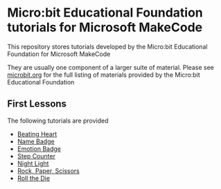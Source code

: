 # Micro:bit Educational Foundation tutorials for Microsoft MakeCode

This repository stores tutorials developed by the Micro:bit Educational Foundation for Microsoft MakeCode

They are usually one component of a larger suite of material. Please see [microbit.org](microbit.org) for the full listing of materials provided by the Micro:bit Educational Foundation

## First Lessons

The following tutorials are provided

 * [Beating Heart](https://makecode.microbit.org/#tutorial:github:ajonespenn/makecode-tutorials/first-lessons/beating-heart)
 * [Name Badge](https://makecode.microbit.org/#tutorial:github:ajonespenn/makecode-tutorials/first-lessons/name-badge)
 * [Emotion Badge](https://makecode.microbit.org/#tutorial:github:ajonespenn/makecode-tutorials/first-lessons/emotion-badge)
 * [Step Counter](https://makecode.microbit.org/#tutorial:github:ajonespenn/makecode-tutorials/first-lessons/step-counter)
 * [Night Light](https://makecode.microbit.org/#tutorial:github:ajonespenn/makecode-tutorials/first-lessons/night-light)
 * [Rock, Paper, Scissors](https://makecode.microbit.org/#tutorial:github:ajonespenn/makecode-tutorials/first-lessons/rock-paper-scissors)
 * [Roll the Die](https://makecode.microbit.org/#tutorial:github:ajonespenn/makecode-tutorials/first-lessons/Tutorial_Code_Roll_The_Die)
